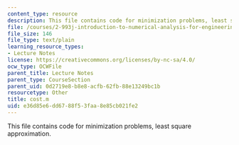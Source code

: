 ```yaml
---
content_type: resource
description: This file contains code for minimization problems, least square approximation.
file: /courses/2-993j-introduction-to-numerical-analysis-for-engineering-13-002j-spring-2005/e36d85e6dd6788f53faa8e85cb021fe2_cost.m
file_size: 146
file_type: text/plain
learning_resource_types:
- Lecture Notes
license: https://creativecommons.org/licenses/by-nc-sa/4.0/
ocw_type: OCWFile
parent_title: Lecture Notes
parent_type: CourseSection
parent_uid: 0d2719e8-b8e8-acfb-62fb-88e13249bc1b
resourcetype: Other
title: cost.m
uid: e36d85e6-dd67-88f5-3faa-8e85cb021fe2
---
```

This file contains code for minimization problems, least square approximation.